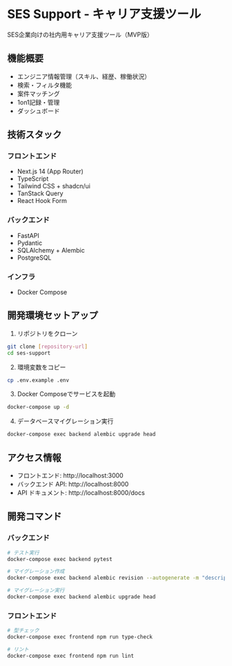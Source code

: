 # SES Support - キャリア支援ツール

SES企業向けの社内用キャリア支援ツール（MVP版）

## 機能概要

- エンジニア情報管理（スキル、経歴、稼働状況）
- 検索・フィルタ機能
- 案件マッチング
- 1on1記録・管理
- ダッシュボード

## 技術スタック

### フロントエンド
- Next.js 14 (App Router)
- TypeScript
- Tailwind CSS + shadcn/ui
- TanStack Query
- React Hook Form

### バックエンド
- FastAPI
- Pydantic
- SQLAlchemy + Alembic
- PostgreSQL

### インフラ
- Docker Compose

## 開発環境セットアップ

1. リポジトリをクローン
```bash
git clone [repository-url]
cd ses-support
```

2. 環境変数をコピー
```bash
cp .env.example .env
```

3. Docker Composeでサービスを起動
```bash
docker-compose up -d
```

4. データベースマイグレーション実行
```bash
docker-compose exec backend alembic upgrade head
```

## アクセス情報

- フロントエンド: http://localhost:3000
- バックエンド API: http://localhost:8000
- API ドキュメント: http://localhost:8000/docs

## 開発コマンド

### バックエンド
```bash
# テスト実行
docker-compose exec backend pytest

# マイグレーション作成
docker-compose exec backend alembic revision --autogenerate -m "description"

# マイグレーション実行
docker-compose exec backend alembic upgrade head
```

### フロントエンド
```bash
# 型チェック
docker-compose exec frontend npm run type-check

# リント
docker-compose exec frontend npm run lint
```